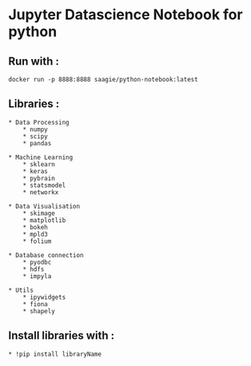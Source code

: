# Jupyter Datascience Notebook for python

## Run with :
	docker run -p 8888:8888 saagie/python-notebook:latest

## Libraries :
	* Data Processing
		* numpy
    	* scipy
		* pandas

	* Machine Learning
    	* sklearn
		* keras
    	* pybrain
    	* statsmodel
		* networkx

	* Data Visualisation
		* skimage
		* matplotlib
    	* bokeh
    	* mpld3
    	* folium

	* Database connection
		* pyodbc
    	* hdfs
		* impyla

	* Utils
    	* ipywidgets
		* fiona
 		* shapely

## Install libraries with :
	* !pip install libraryName

